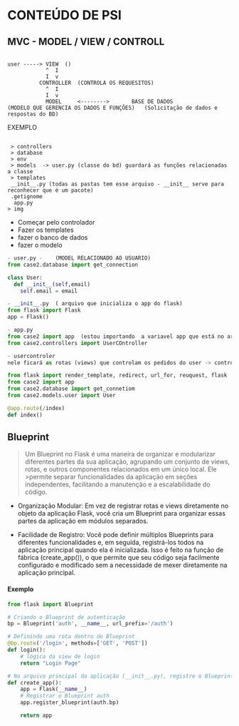 

# CONTEÚDO DE PSI

## MVC - MODEL / VIEW / CONTROLL

```

user -----> VIEW  ()
            ^  I
            I  v
          CONTROLLER  (CONTROLA OS REQUESITOS)
            ^  I
            I  v
            MODEL     <-------->       BASE DE DADOS
(MODELO QUE GERENCIA OS DADOS E FUNÇÕES)   (Solicitação de dados e respostas do BD)
```


EXEMPLO
```

 > controllers
 > database
 > env
 > models  -> user.py (classe do bd) guardará as funções relacionadas a classe
 > templates
 __init__.py (todas as pastas tem esse arquivo - __init__ serve para reconhecer que é um pacote)
 .getignome
  app.py
> img

```
- Começar pelo controlador
- Fazer os templates
- fazer o banco de dados
- fazer o modelo
  



```python
- user.py -    (MODEL RELACIONADO AO USUARIO)
from case2.database import get_connection

class User:
  def __init__(self,email)
    self.email = email

```

```python
- __init__.py  ( arquivo que inicializa o app do flask)
from flask import Flask
app = Flask()
```
```python
- app.py
from case2 import app  (estou importando  a variavel app que está no arquivo __init__)
from case2.controllers import UserCOntroller
```

```python
- usercontroler
nele ficará as rotas (views) que controlam os pedidos do user -> controla o que a camada de modelo irá fazer por meio das funções e classes

from flask import render_template, redirect, url_for, reuquest, flask
from case2 import app
from case2.database import get_connetiom
from case2.models.user import User

@app.route(/index)
def index()

```


## Blueprint

> Um Blueprint no Flask é uma maneira de organizar e modularizar diferentes partes da sua aplicação, agrupando um conjunto de views, rotas, e outros componentes relacionados em um único local. Ele  >permite separar funcionalidades da aplicação em seções independentes, facilitando a manutenção e a escalabilidade do código.


- Organização Modular: Em vez de registrar rotas e views diretamente no objeto da aplicação Flask, você cria um Blueprint para organizar essas partes da aplicação em módulos separados. 

- Facilidade de Registro: Você pode definir múltiplos Blueprints para diferentes funcionalidades e, em seguida, registrá-los todos na aplicação principal quando ela é inicializada. Isso é feito na função de fábrica (create_app()), o que permite que seu código seja facilmente configurado e modificado sem a necessidade de mexer diretamente na aplicação principal.


#### Exemplo

```python
from flask import Blueprint

# Criando o Blueprint de autenticação
bp = Blueprint('auth', __name__, url_prefix='/auth')

# Definindo uma rota dentro do Blueprint
@bp.route('/login', methods=['GET', 'POST'])
def login():
    # lógica da view de login
    return "Login Page"

# No arquivo principal da aplicação (__init__.py), registre o Blueprint
def create_app():
    app = Flask(__name__)
    # Registrar o Blueprint auth
    app.register_blueprint(auth.bp)

    return app


```







